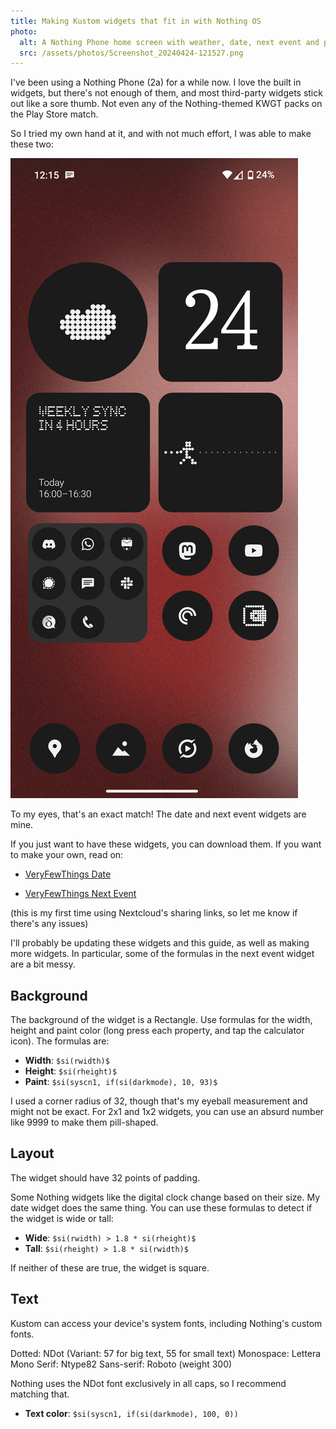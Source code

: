 ```yaml
---
title: Making Kustom widgets that fit in with Nothing OS
photo:
  alt: A Nothing Phone home screen with weather, date, next event and pedometer widgets
  src: /assets/photos/Screenshot_20240424-121527.png
---
```


I've been using a Nothing Phone (2a) for a while now. I love the built in widgets, but there's not enough of them, and most third-party widgets stick out like a sore thumb. Not even any of the Nothing-themed KWGT packs on the Play Store match.

So I tried my own hand at it, and with not much effort, I was able to make these two:

![A Nothing Phone home screen with weather, date, next event and pedometer widgets](/assets/photos/Screenshot_20240424-121527.png)

To my eyes, that's an exact match! The date and next event widgets are mine.

If you just want to have these widgets, you can download them. If you want to make your own, read on:

- [VeryFewThings Date](https://cloud.dz4k.dev/s/y5aDJyPWwYiG2tb)

- [VeryFewThings Next Event](https://cloud.dz4k.dev/s/Zsa8Zq2wCaeH5wH)

(this is my first time using Nextcloud's sharing links, so let me know if there's any issues)

I'll probably be updating these widgets and this guide, as well as making more widgets. In particular, some of the formulas in the next event widget are a bit messy.


## Background

The background of the widget is a Rectangle. Use formulas for the width, height and paint color (long press each property, and tap the calculator icon). The formulas are:

- **Width**: `$si(rwidth)$`
- **Height**: `$si(rheight)$`
- **Paint**: `$si(syscn1, if(si(darkmode), 10, 93)$`

I used a corner radius of 32, though that's my eyeball measurement and might not be exact. For 2x1 and 1x2 widgets, you can use an absurd number like 9999 to make them pill-shaped.


## Layout

The widget should have 32 points of padding.

Some Nothing widgets like the digital clock change based on their size. My date widget does the same thing. You can use these formulas to detect if the widget is wide or tall:

- **Wide**: `$si(rwidth) > 1.8 * si(rheight)$`
- **Tall**: `$si(rheight) > 1.8 * si(rwidth)$`

If neither of these are true, the widget is square.


## Text

Kustom can access your device's system fonts, including Nothing's custom fonts.

Dotted: NDot (Variant: 57 for big text, 55 for small text)
Monospace: Lettera Mono
Serif: Ntype82
Sans-serif: Roboto (weight 300)

Nothing uses the NDot font exclusively in all caps, so I recommend matching that.

- **Text color**: `$si(syscn1, if(si(darkmode), 100, 0))`
